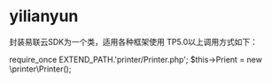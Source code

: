 # yilianyun
封装易联云SDK为一个类，适用各种框架使用
TP5.0以上调用方式如下：

require_once EXTEND_PATH.'printer/Printer.php';
$this->Prient = new \printer\Printer();
